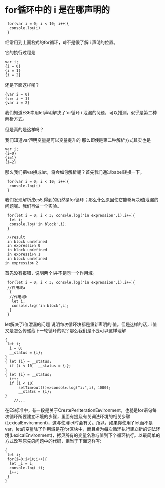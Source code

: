 # for循环中的 i 是在哪声明的

```
 for(var i = 0; i < 10; i++){
  console.log(i)
 }
```
经常用到上面格式的for循环，却不是很了解 i 声明的位置。

它的执行过程是
```
var i;
{i = 0}
{i = 1}
{i = 2}
```
还是下面这样呢？
```
{var i = 0}
{var i = 1}
{var i = 2}
```
我们知道ES6中用let声明解决了for循环 i 泄漏的问题，可以推测，似乎是第二种解析方式。

但是真的是这样吗？

我们知道var声明变量是可以变量提升的 那么即使是第二种解析方式其实也是
```
var i;
{i=0}
{i=1}
{i=2}
```
那么我们把var换成let，将会如何解析呢？首先我们通过babel转换一下。
```
 for(var i = 0; i < 10; i++){
  console.log(i)
 }
```
我们发现解析成es5,得到的仍然是for循环；那么什么原因使它能够解决i值泄漏的问题呢。我们再做一个实验。
```
 for(let i = 0; i < 3; console.log('in expression',i),i++){
  let i;
  console.log('in block',i);
 }
 
 //result
 in block undefined
 in expression 0
 in block undefined
 in expression 1
 in block undefined
in expression 2
```
首先没有报错，说明两个i并不是同一个作用域。
```
 for(let i = 0; i < 3; console.log('in expression',i),i++){
 //作用域a
  {
  //作用域b 
   let i;
   console.log('in block',i);
  }
 }
```
let解决了i值泄漏的问题 说明每次循环块都是重新声明的i值。但是这样的话，i值又是怎么传递给下一轮循环的呢？那么我们是不是可以这样理解
```
{ 
 let i;
  i = 0;
  __status = {i};
}
{ let {i} = __status;
  if (i < 10)  __status = {i};
}   
{ let {i} = __status;
  i++;
  if (i < 10)
      setTimeout(()=>console.log("i:",i), 1000);
      __status = {i};
}
    //...
```
在ES标准中，有一段是关于CreatePerIterationEnvironment，也就是for语句每次循环所要建立环境的步骤，里面有提及有关词法环境的相关步骤(LexicalEnvironment)，这与使用let时会有关。所以，如果你使用了let而不是var，let的变量除了作用域是在for区块中，而且会为每次循环执行建立新的词法环境(LexicalEnvironment)，拷贝所有的变量名称与值到下个循环执行。以最简单的方式改写原先的问题中的代码，相当于下面这样写:
```
{ 
 let i;
 for(i=0;i<10;i++){
  let _i = i;
  console.log(_i);
  i++;
 }
}
```
